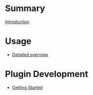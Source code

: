 # Summary

[Introduction](README.md)

# Usage

- [Detailed overview](usage/overview.md)

# Plugin Development
- [Getting Started](plugins/getting_started.md)